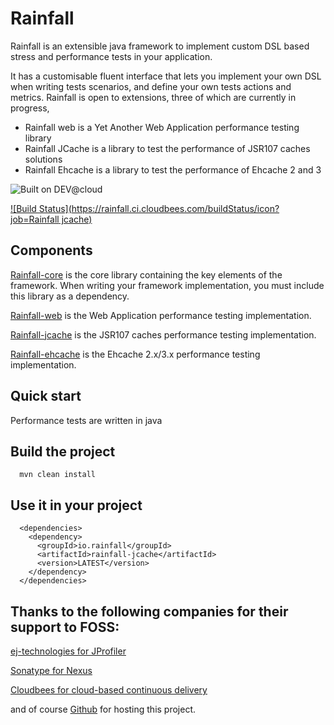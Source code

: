 Rainfall
========

Rainfall is an extensible java framework to implement custom DSL based stress and performance tests in your application.

It has a customisable fluent interface that lets you implement your own DSL when writing tests scenarios, and define your own tests actions and metrics.
Rainfall is open to extensions, three of which are currently in progress,
- Rainfall web is a Yet Another Web Application performance testing library
- Rainfall JCache is a library to test the performance of JSR107 caches solutions
- Rainfall Ehcache is a library to test the performance of Ehcache 2 and 3

![Built on DEV@cloud](https://www.cloudbees.com/sites/default/files/styles/large/public/Button-Built-on-CB-1.png?itok=3Tnkun-C)

[![Build Status](https://rainfall.ci.cloudbees.com/buildStatus/icon?job=Rainfall jcache)](https://rainfall.ci.cloudbees.com/job/Rainfall%20jcache/)

Components
----------
[Rainfall-core](https://github.com/aurbroszniowski/Rainfall-core) is the core library containing the key elements of the framework.
 When writing your framework implementation, you must include this library as a dependency.

[Rainfall-web](https://github.com/aurbroszniowski/Rainfall-web) is the Web Application performance testing implementation.

[Rainfall-jcache](https://github.com/aurbroszniowski/Rainfall-jcache) is the JSR107 caches performance testing implementation.

[Rainfall-ehcache](https://github.com/aurbroszniowski/Rainfall-ehcache) is the Ehcache 2.x/3.x performance testing implementation.


Quick start
-----------

Performance tests are written in java

Build the project
-----------------
```
  mvn clean install
```

Use it in your project
----------------------
```
  <dependencies>
    <dependency>
      <groupId>io.rainfall</groupId>
      <artifactId>rainfall-jcache</artifactId>
      <version>LATEST</version>
    </dependency>
  </dependencies>
```


Thanks to the following companies for their support to FOSS:
------------------------------------------------------------

[ej-technologies for JProfiler](http://www.ej-technologies.com/products/jprofiler/overview.html)

[Sonatype for Nexus](http://www.sonatype.org/)

[Cloudbees for cloud-based continuous delivery](https://www.cloudbees.com/)

and of course [Github](https://github.com/) for hosting this project.

